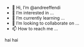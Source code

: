 - 👋 Hi, I’m @andreeffendi
- 👀 I’m interested in ...
- 🌱 I’m currently learning ...
- 💞️ I’m looking to collaborate on ...
- 📫 How to reach me ...

<!---
andreeffendi/andreeffendi is a ✨ special ✨ repository because its `README.md` (this file) appears on your GitHub profile.
You can click the Preview link to take a look at your changes.
--->

hai hai
